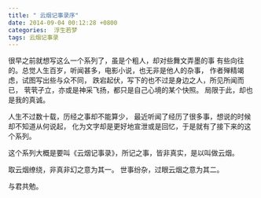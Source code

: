 ```yaml
---
title: " 云烟记事录序"
date: 2014-09-04 00:12:28 +0800
categories:  浮生若梦
tags: 云烟记事录
---
```


很早之前就想写这么一个系列了，虽是个粗人，却对些舞文弄墨的事 有些向往的。总觉人生百岁，听闻甚多，电影小说，也无非是他人的杂事，
作者殚精竭虑，试图写出些与众不同，
跌宕起伏，写下的也不过是身边之人，所见所闻而已，
茕茕孑立，亦或是神采飞扬，都只是自己心境的某个快照。
局限于此，却也是我的真诚。

人生不过数十载，历经之事却不能算少，
最近听闻了经历了很多事，想说的时候却不知道从何说起，
化为文字却是更好地宣泄或是回忆，于是就有了接下来的这个系列。

这个系列大概是要叫《云烟记事录》，所记之事，皆非真实，是以叫做云烟。

取云烟缭绕，非真非幻之意为其一。
世事纷杂，过眼云烟之意为其二。

与君共勉。
